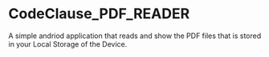 # CodeClause_PDF_READER
A simple andriod application that reads and show the PDF files that is stored in your Local Storage of the Device.
